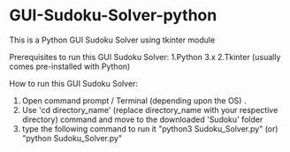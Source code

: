# GUI-Sudoku-Solver-python

This is a Python GUI Sudoku Solver using tkinter module

Prerequisites to run this GUI Sudoku Solver:
  1.Python 3.x 
  2.Tkinter (usually comes pre-installed with Python)
 
How to run this GUI Sudoku Solver:
  1. Open command prompt / Terminal (depending upon the OS) .
  2. Use 'cd directory_name' (replace directory_name with your respective directory) command and move to the downloaded 'Sudoku' folder
  3. type the following command to run it
      "python3 Sudoku_Solver.py"  (or)    "python Sudoku_Solver.py"
  
